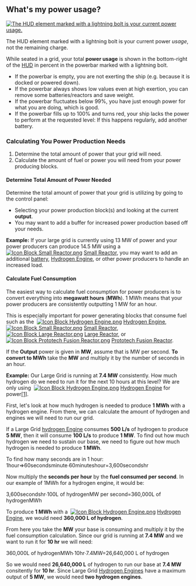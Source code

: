 
## What's my power usage?

[![The HUD element marked with a lightning bolt is your current power usage.](https://spaceengineers.wiki.gg/images/a/a3/HUD-power-in-use.png?6ad7dd)](https://spaceengineers.wiki.gg/wiki/File:HUD-power-in-use.png)

The HUD element marked with a lightning bolt is your current power _usage_, not the remaining charge.

While seated in a grid, your total **power usage** is shown in the bottom-right of the [HUD](https://spaceengineers.wiki.gg/wiki/HUD "HUD") in percent in the powerbar marked with a lightning bolt.

*   If the powerbar is empty, you are not exerting the ship (e.g. because it is docked or powered down).
*   If the powerbar always shows low values even at high exertion, you can remove some batteries/reactors and save weight.
*   If the powerbar fluctuates below 99%, you have just enough power for what you are doing, which is good.
*   If the powerbar fills up to 100% and turns red, your ship lacks the power to perform at the requested level: If this happens regularly, add another battery.

### Calculating You Power Production Needs

1.  Determine the total amount of power that your grid will need.
2.  Calculate the amount of fuel or power you will need from your power producing blocks.

#### Determine Total Amount of Power Needed

Determine the total amount of power that your grid is utilizing by going to the control panel:

*   Selecting your power production block(s) and looking at the current **output**.
*   You may want to add a buffer for increased power production based off your needs.

**Example:** If your large grid is currently using 13 MW of power and your power producers can produce 14.5 MW using a  [![Icon Block Small Reactor.png](https://spaceengineers.wiki.gg/images/thumb/2/23/Icon_Block_Small_Reactor.png/21px-Icon_Block_Small_Reactor.png?64124d)](https://spaceengineers.wiki.gg/wiki/Small_Reactor "Small Reactor") [Small Reactor](https://spaceengineers.wiki.gg/wiki/Small_Reactor "Small Reactor"), you may want to add an additional [battery](https://spaceengineers.wiki.gg/wiki/Battery "Battery"), [Hydrogen Engine](https://spaceengineers.wiki.gg/wiki/Hydrogen_Engine "Hydrogen Engine"), or other power producers to handle an increased load.

#### Calculate Fuel Consumption

The easiest way to calculate fuel consumption for power producers is to convert everything into **megawatt hours** (**MWh**). 1 MWh means that your power producers are consistently outputting 1 MW for an hour.

This is especially important for power generating blocks that consume fuel such as the  [![Icon Block Hydrogen Engine.png](https://spaceengineers.wiki.gg/images/thumb/3/34/Icon_Block_Hydrogen_Engine.png/21px-Icon_Block_Hydrogen_Engine.png?7bc9a7)](https://spaceengineers.wiki.gg/wiki/Hydrogen_Engine "Hydrogen Engine") [Hydrogen Engine](https://spaceengineers.wiki.gg/wiki/Hydrogen_Engine "Hydrogen Engine"),  [![Icon Block Small Reactor.png](https://spaceengineers.wiki.gg/images/thumb/2/23/Icon_Block_Small_Reactor.png/21px-Icon_Block_Small_Reactor.png?64124d)](https://spaceengineers.wiki.gg/wiki/Small_Reactor "Small Reactor") [Small Reactor](https://spaceengineers.wiki.gg/wiki/Small_Reactor "Small Reactor"),  [![Icon Block Large Reactor.png](https://spaceengineers.wiki.gg/images/thumb/1/1c/Icon_Block_Large_Reactor.png/21px-Icon_Block_Large_Reactor.png?f77bf9)](https://spaceengineers.wiki.gg/wiki/Large_Reactor "Large Reactor") [Large Reactor](https://spaceengineers.wiki.gg/wiki/Large_Reactor "Large Reactor"), or  [![Icon Block Prototech Fusion Reactor.png](https://spaceengineers.wiki.gg/images/thumb/1/17/Icon_Block_Prototech_Fusion_Reactor.png/21px-Icon_Block_Prototech_Fusion_Reactor.png?be3c42)](https://spaceengineers.wiki.gg/wiki/Prototech_Fusion_Reactor "Prototech Fusion Reactor") [Prototech Fusion Reactor](https://spaceengineers.wiki.gg/wiki/Prototech_Fusion_Reactor "Prototech Fusion Reactor").

If the **Output** power is given in **MW**, assume that is MW per second. **To convert to MWh** take the **MW** and multiply it by the number of seconds in an hour.

  
**Example:** Our Large Grid is running at **7.4 MW** consistently. How much hydrogen do we need to run it for the next 10 hours at this level? We are only using  [![Icon Block Hydrogen Engine.png](https://spaceengineers.wiki.gg/images/thumb/3/34/Icon_Block_Hydrogen_Engine.png/21px-Icon_Block_Hydrogen_Engine.png?7bc9a7)](https://spaceengineers.wiki.gg/wiki/Hydrogen_Engine "Hydrogen Engine") [Hydrogen Engine](https://spaceengineers.wiki.gg/wiki/Hydrogen_Engine "Hydrogen Engine") for power[\[1\]](#cite_note-Sarcasm-1).

First, let's look at how much hydrogen is needed to produce **1 MWh** with a hydrogen engine. From there, we can calculate the amount of hydrogen and engines we will need to run our grid.

If a Large Grid [hydrogen Engine](https://spaceengineers.wiki.gg/wiki/Hydrogen_Engine "Hydrogen Engine") consumes **500 L/s** of hydrogen to produce **5 MW**, then it will consume **100 L/s** to produce **1 MW**. To find out how much hydrogen we need to sustain our base, we need to figure out how much hydrogen is needed to produce **1 MWh**.

To find how many seconds are in 1 hour: 1hour⇒60secondsminute∙60minuteshour\=3,600secondshr

  
Now multiply the **seconds per hour** by the **fuel consumed per second**. In our example of 1MWh for a hydrogen engine, it would be:

3,600secondshr∙100L of hydrogenMW per second\=360,000L of hydrogenMWh

  
To produce **1 MWh** with a  [![Icon Block Hydrogen Engine.png](https://spaceengineers.wiki.gg/images/thumb/3/34/Icon_Block_Hydrogen_Engine.png/21px-Icon_Block_Hydrogen_Engine.png?7bc9a7)](https://spaceengineers.wiki.gg/wiki/Hydrogen_Engine "Hydrogen Engine") [Hydrogen Engine](https://spaceengineers.wiki.gg/wiki/Hydrogen_Engine "Hydrogen Engine"), we would need **360,000 L of hydrogen**.

  
From here you take the **MW** your base is consuming and multiply it by the fuel consumption calculation. Since our grid is running at **7.4 MW** and we want to run it for **10 hr** we will need:

360,000L of hydrogenMWh∙10hr∙7.4MW\=26,640,000 L of hydrogen

  
So we would need **26,640,000 L** of hydrogen to run our base at **7.4 MW** consitently for **10 hr**. Since Large Grid [Hydrogen Engines](https://spaceengineers.wiki.gg/wiki/Hydrogen_Engine "Hydrogen Engine") have a maximum output of **5 MW**, we would need **two hydrogen engines**.
